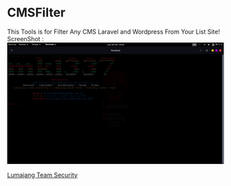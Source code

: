 # CMSFilter
This Tools is for Filter Any CMS Laravel and Wordpress From Your List Site!<br>
ScreenShot :
<img src="https://raw.githubusercontent.com/MataKucing-OFC/CMSFilter/a2a41a42747f9f1f7da957929997858759582317/ss.png?token=ARHUJTB7YD3WADFPD3MZDFDBPLMIW">

<a href="https://www.bloglumajangteamsec.my.id">Lumajang Team Security</a>
